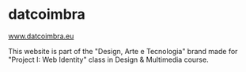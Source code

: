 # datcoimbra

www.datcoimbra.eu

This website is part of the "Design, Arte e Tecnologia" brand made for "Project I: Web Identity" class in Design & Multimedia course.
